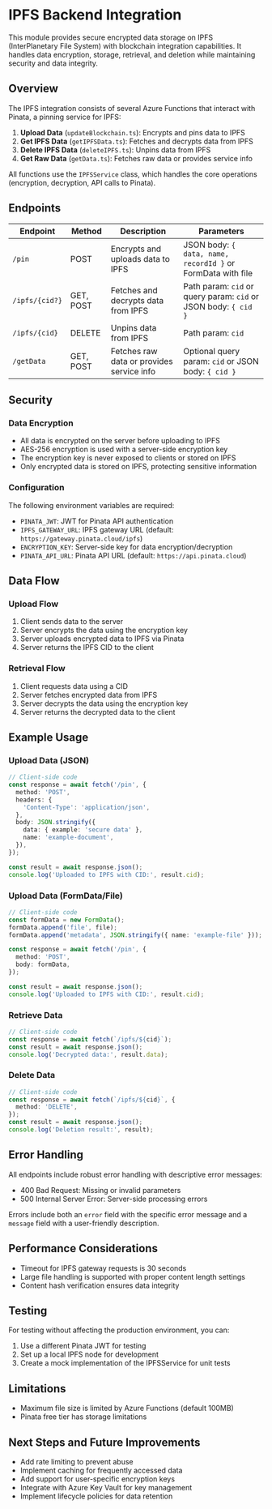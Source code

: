 # IPFS Backend Integration

This module provides secure encrypted data storage on IPFS (InterPlanetary File System) with blockchain integration capabilities. It handles data encryption, storage, retrieval, and deletion while maintaining security and data integrity.

## Overview

The IPFS integration consists of several Azure Functions that interact with Pinata, a pinning service for IPFS:

1. **Upload Data** (`updateBlockchain.ts`): Encrypts and pins data to IPFS
2. **Get IPFS Data** (`getIPFSData.ts`): Fetches and decrypts data from IPFS
3. **Delete IPFS Data** (`deleteIPFS.ts`): Unpins data from IPFS
4. **Get Raw Data** (`getData.ts`): Fetches raw data or provides service info

All functions use the `IPFSService` class, which handles the core operations (encryption, decryption, API calls to Pinata).

## Endpoints

| Endpoint       | Method    | Description                               | Parameters                                                      |
| -------------- | --------- | ----------------------------------------- | --------------------------------------------------------------- |
| `/pin`         | POST      | Encrypts and uploads data to IPFS         | JSON body: `{ data, name, recordId }` or FormData with file     |
| `/ipfs/{cid?}` | GET, POST | Fetches and decrypts data from IPFS       | Path param: `cid` or query param: `cid` or JSON body: `{ cid }` |
| `/ipfs/{cid}`  | DELETE    | Unpins data from IPFS                     | Path param: `cid`                                               |
| `/getData`     | GET, POST | Fetches raw data or provides service info | Optional query param: `cid` or JSON body: `{ cid }`             |

## Security

### Data Encryption

- All data is encrypted on the server before uploading to IPFS
- AES-256 encryption is used with a server-side encryption key
- The encryption key is never exposed to clients or stored on IPFS
- Only encrypted data is stored on IPFS, protecting sensitive information

### Configuration

The following environment variables are required:

- `PINATA_JWT`: JWT for Pinata API authentication
- `IPFS_GATEWAY_URL`: IPFS gateway URL (default: `https://gateway.pinata.cloud/ipfs`)
- `ENCRYPTION_KEY`: Server-side key for data encryption/decryption
- `PINATA_API_URL`: Pinata API URL (default: `https://api.pinata.cloud`)

## Data Flow

### Upload Flow

1. Client sends data to the server
2. Server encrypts the data using the encryption key
3. Server uploads encrypted data to IPFS via Pinata
4. Server returns the IPFS CID to the client

### Retrieval Flow

1. Client requests data using a CID
2. Server fetches encrypted data from IPFS
3. Server decrypts the data using the encryption key
4. Server returns the decrypted data to the client

## Example Usage

### Upload Data (JSON)

```typescript
// Client-side code
const response = await fetch('/pin', {
  method: 'POST',
  headers: {
    'Content-Type': 'application/json',
  },
  body: JSON.stringify({
    data: { example: 'secure data' },
    name: 'example-document',
  }),
});

const result = await response.json();
console.log('Uploaded to IPFS with CID:', result.cid);
```

### Upload Data (FormData/File)

```typescript
// Client-side code
const formData = new FormData();
formData.append('file', file);
formData.append('metadata', JSON.stringify({ name: 'example-file' }));

const response = await fetch('/pin', {
  method: 'POST',
  body: formData,
});

const result = await response.json();
console.log('Uploaded to IPFS with CID:', result.cid);
```

### Retrieve Data

```typescript
// Client-side code
const response = await fetch(`/ipfs/${cid}`);
const result = await response.json();
console.log('Decrypted data:', result.data);
```

### Delete Data

```typescript
// Client-side code
const response = await fetch(`/ipfs/${cid}`, {
  method: 'DELETE',
});
const result = await response.json();
console.log('Deletion result:', result);
```

## Error Handling

All endpoints include robust error handling with descriptive error messages:

- 400 Bad Request: Missing or invalid parameters
- 500 Internal Server Error: Server-side processing errors

Errors include both an `error` field with the specific error message and a `message` field with a user-friendly description.

## Performance Considerations

- Timeout for IPFS gateway requests is 30 seconds
- Large file handling is supported with proper content length settings
- Content hash verification ensures data integrity

## Testing

For testing without affecting the production environment, you can:

1. Use a different Pinata JWT for testing
2. Set up a local IPFS node for development
3. Create a mock implementation of the IPFSService for unit tests

## Limitations

- Maximum file size is limited by Azure Functions (default 100MB)
- Pinata free tier has storage limitations

## Next Steps and Future Improvements

- Add rate limiting to prevent abuse
- Implement caching for frequently accessed data
- Add support for user-specific encryption keys
- Integrate with Azure Key Vault for key management
- Implement lifecycle policies for data retention
